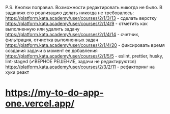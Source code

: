 P.S. Кнопки поправил. Возможности редактировать никогда не было. В заданиях его реализацию делать никогда не требовалось: <br>
  https://platform.kata.academy/user/courses/2/1/3/13 - сделать верстку <br>
  https://platform.kata.academy/user/courses/2/1/4/9 - отметить как выполненную или удалить задачу <br>
  https://platform.kata.academy/user/courses/2/1/4/14 - счетчик, фильтрация, отчистка выполненных задач <br>
  https://platform.kata.academy/user/courses/2/1/4/20 - фиксировать время создания задачи в момент ее добавления <br>
  https://platform.kata.academy/user/courses/2/1/5/5 - eslint, prettier, husky, lint-staged (✔ВЕРНОЕ РЕШЕНИЕ, задачи не редактируются)<br>
  https://platform.kata.academy/user/courses/2/3/2/11 - рефакторинг на хуки реакт <br>

# https://my-to-do-app-one.vercel.app/
